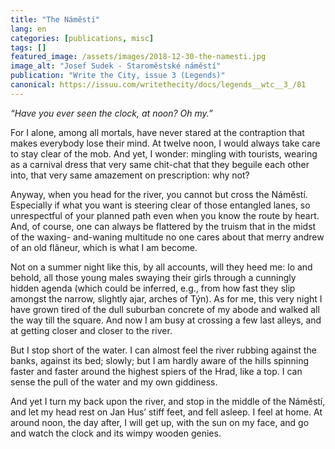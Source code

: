 ```yaml
---
title: "The Náměstí"
lang: en
categories: [publications, misc]
tags: []
featured_image: /assets/images/2018-12-30-the-namesti.jpg
image_alt: "Josef Sudek - Staroměstské náměstí"
publication: "Write the City, issue 3 (Legends)"
canonical: https://issuu.com/writethecity/docs/legends__wtc__3_/81
---
```


*“Have you ever seen the clock, at noon? Oh my.”*

For I alone, among all mortals, have never stared at the contraption that makes everybody lose their mind.
At twelve noon, I would always take care to stay clear of the mob. And yet, I wonder: mingling with tourists,
wearing as a carnival dress that very same chit-chat that they beguile each other into, that very same
amazement on prescription: why not?

Anyway, when you head for the river, you cannot but cross the Náměstí. Especially if what you want is
steering clear of those entangled lanes, so unrespectful of your planned path even when you know the
route by heart. And, of course, one can always be flattered by the truism that in the midst of the waxing-
and-waning multitude no one cares about that merry andrew of an old flâneur, which is what I am become.

Not on a summer night like this, by all accounts, will they heed me: lo and behold, all those young males
swaying their girls through a cunningly hidden agenda (which could be inferred, e.g., from how fast they
slip amongst the narrow, slightly ajar, arches of Týn). As for me, this very night I have grown tired of the
dull suburban concrete of my abode and walked all the way till the square. And now I am busy at crossing a
few last alleys, and at getting closer and closer to the river.

But I stop short of the water. I can almost feel the river rubbing against the banks, against its bed; slowly;
but I am hardly aware of the hills spinning faster and faster around the highest spiers of the Hrad, like a top.
I can sense the pull of the water and my own giddiness.

And yet I turn my back upon the river, and stop in the middle of the Náměstí, and let my head rest on Jan
Hus’ stiff feet, and fell asleep. I feel at home. At around noon, the day after, I will get up, with the sun on
my face, and go and watch the clock and its wimpy wooden genies.
